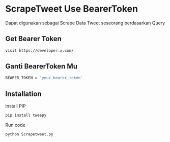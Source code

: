 
# ScrapeTweet Use BearerToken

Dapat digunakan sebagai Scrape Data Tweet seseorang berdasarkan Query


## Get Bearer Token
```bash
visit https://developer.x.com/
```
## Ganti BearerToken Mu
```bash
BEARER_TOKEN = 'your_bearer_token'
```


## Installation

Install PIP

```bash
pip install tweepy
```

Run code
```bash
python Scrapetweet.py
```
